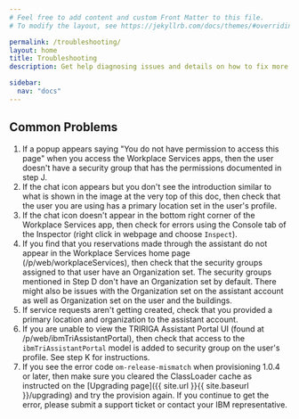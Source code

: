 ```yaml
---
# Feel free to add content and custom Front Matter to this file.
# To modify the layout, see https://jekyllrb.com/docs/themes/#overriding-theme-defaults

permalink: /troubleshooting/
layout: home
title: Troubleshooting
description: Get help diagnosing issues and details on how to fix more frequently encountered issues with IBM TRIRIGA Assistant.

sidebar:
  nav: "docs"
---
```


## Common Problems


1.  If a popup appears saying "You do not have permission to access this page" when you access the Workplace Services apps, then the user doesn't have a security group that has the permissions documented in step J.
2.  If the chat icon appears but you don't see the introduction similar to what is shown in the image at the very top of this doc, then check that the user you are using has a primary location set in the user's profile.
3.  If the chat icon doesn't appear in the bottom right corner of the Workplace Services app, then check for errors using the Console tab of the Inspector (right click in webpage and choose `Inspect`).
4.  If you find that you reservations made through the assistant do not appear in the Workplace Services home page (/p/web/workplaceServices), then check that the security groups assigned to that user have an Organization set.  The security groups mentioned in Step D don't have an Organization set by default.  There might also be issues with the Organization set on the assistant account as well as Organization set on the user and the buildings.
5.  If service requests aren't getting created, check that you provided a primary location and organization to the assistant account.
6.  If you are unable to view the TRIRIGA Assistant Portal UI (found at /p/web/ibmTriAssistantPortal), then check that access to the `ibmTriAssistantPortal` model is added to security group on the user's profile.  See step K for instructions.
7.  If you see the error code `om-release-mismatch` when provisioning 1.0.4 or later, then make sure you cleared the ClassLoader cache as instructed on the [Upgrading page]({{ site.url }}{{ site.baseurl }}/upgrading) and try the provision again.  If you continue to get the error, please submit a support ticket or contact your IBM representative.
